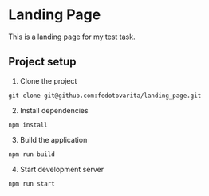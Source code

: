 # Landing Page

This is a landing page for my test task.

## Project setup

1. Clone the project
``` 
git clone git@github.com:fedotovarita/landing_page.git
```

2. Install dependencies
```
npm install
```

3. Build the application
```
npm run build
```

4. Start development server
```
npm run start
```
